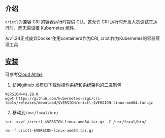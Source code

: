 ## 介绍

`crictl`为兼容 CRI 的容器运行时提供 CLI。这允许 CRI 运行时开发人员调试其运行时，而无需设置 Kubernetes 组件.

从v1.24正式废弃Docker使用containerd作为CRI, crictl作为Kubernetes的容器管理工具

## [安装](https://kubernetes.io/zh-cn/docs/tasks/debug/debug-cluster/crictl/)

可参考[Cloud Altlas](https://cloud-atlas.readthedocs.io/zh-cn/latest/kubernetes/debug/crictl.html)

1. 访问[github](https://github.com/kubernetes-sigs/cri-tools/releases) 发布页下载你操作系统和系统架构的二进制包

```shell
VERSION=v1.28.0
wget https://github.com/kubernetes-sigs/cri-tools/releases/download/$VERSION/crictl-$VERSION-linux-amd64.tar.gz
```

2. 移动到`/usr/local/bin/`

```
tar -xzvf /crictl-$VERSION-linux-amd64.tar.gz -C /usr/local/bin/

rm -f crictl-$VERSION-linux-amd64.tar.gz
```
